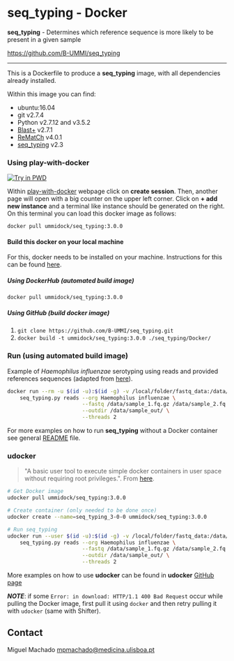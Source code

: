 # seq_typing - Docker

**seq_typing** - Determines which reference sequence is more likely to be present in a given sample

<https://github.com/B-UMMI/seq_typing>

---

This is a Dockerfile to produce a **seq_typing** image, with all dependencies already installed.

Within this image you can find:
- ubuntu:16.04
- git v2.7.4
- Python v2.7.12 and v3.5.2
- [Blast+](https://blast.ncbi.nlm.nih.gov/Blast.cgi) v2.7.1
- [ReMatCh](https://github.com/B-UMMI/ReMatCh) v4.0.1
- [seq_typing](https://github.com/B-UMMI/seq_typing) v2.3


### Using play-with-docker
[![Try in PWD](https://cdn.rawgit.com/play-with-docker/stacks/cff22438/assets/images/button.png)](http://labs.play-with-docker.com/)

Within [play-with-docker](http://labs.play-with-docker.com/) webpage click on **create session**. Then, another page
will open with a big counter on the upper left corner. Click on **+ add new instance** and a terminal like instance should be generated on the right. On
this terminal you can load this docker image as follows:

`docker pull ummidock/seq_typing:3.0.0`

#### Build this docker on your local machine

For this, docker needs to be installed on your machine. Instructions for this can be found [here](https://docs.docker.com/engine/installation/).

##### Using DockerHub (automated build image)

`docker pull ummidock/seq_typing:3.0.0`

##### Using GitHub (build docker image)

1) `git clone https://github.com/B-UMMI/seq_typing.git`  
2) `docker build -t ummidock/seq_typing:3.0.0 ./seq_typing/Docker/`

### Run (using automated build image)
Example of _Haemophilus influenzae_ serotyping using reads and provided references sequences (adapted from [here](../README.md#reads)).
````bash
docker run --rm -u $(id -u):$(id -g) -v /local/folder/fastq_data:/data/ ummidock/seq_typing:3.0.0 \
    seq_typing.py reads --org Haemophilus influenzae \
                        --fastq /data/sample_1.fq.gz /data/sample_2.fq.gz \
                        --outdir /data/sample_out/ \
                        --threads 2
````
For more examples on how to run **seq_typing** without a Docker container see general [README](../README.md) file.


### udocker

> "A basic user tool to execute simple docker containers in user space without requiring root privileges.". From [here](https://github.com/indigo-dc/udocker).

```bash
# Get Docker image
udocker pull ummidock/seq_typing:3.0.0

# Create container (only needed to be done once)
udocker create --name=seq_typing_3-0-0 ummidock/seq_typing:3.0.0

# Run seq_typing
udocker run --user $(id -u):$(id -g) -v /local/folder/fastq_data:/data/ seq_typing_3-0-0 \
    seq_typing.py reads --org Haemophilus influenzae \
                        --fastq /data/sample_1.fq.gz /data/sample_2.fq.gz \
                        --outdir /data/sample_out/ \
                        --threads 2
```
More examples on how to use **udocker** can be found in **udocker** [GitHub page](https://github.com/indigo-dc/udocker)  
  
*__NOTE__*: if some `Error: in download: HTTP/1.1 400 Bad Request` occur while pulling the Docker image, first pull it using `docker` and then retry pulling it with `udocker` (same with Shifter).


Contact
-------
Miguel Machado <mpmachado@medicina.ulisboa.pt>  
